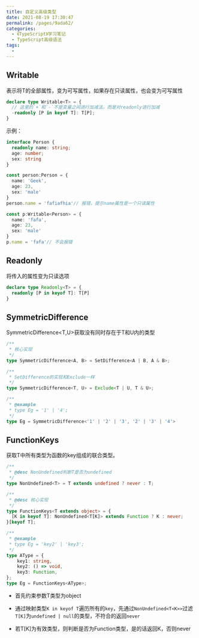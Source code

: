 ```yaml
---
title: 自定义高级类型
date: 2021-08-19 17:30:47
permalink: /pages/9ada62/
categories:
  - 《TypeScript》学习笔记
  - TypeScript高级语法
tags:
  - 
---
```


## Writable

表示将T的全部属性，变为可写属性，如果存在只读属性，也会变为可写属性
```ts
declare type Writable<T> = {
  // 这里的`+`和`-`不是变量之间进行加减法，而是对readonly进行加减
  -readonly [P in keyof T]: T[P];
} 
```

示例：

```ts
interface Person {
  readonly name: string;
  age: number;
  sex: string
}

const person:Person = {
  name: 'Geek',
  age: 23,
  sex: 'male'
}
person.name = 'fafiafhia'// 报错，提示name属性是一个只读属性

const p:Writable<Person> = {
  name: 'fafa',
  age: 23,
  sex: 'male'
}
p.name = 'fafa'// 不会报错
```

## Readonly

将传入的属性变为只读选项

```ts
declare type Readonly<T> = {
  readonly [P in keyof T]: T[P]
}
```

## SymmetricDifference

SymmetricDifference<T,U>获取没有同时存在于T和U内的类型

```ts
/**
 * 核心实现
 */
type SymmetricDifference<A, B> = SetDifference<A | B, A & B>;

/**
 * SetDifference的实现和Exclude一样
 */
type SymmetricDifference<T, U> = Exclude<T | U, T & U>;

/**
 * @example
 * type Eg = '1' | '4';
 */
type Eg = SymmetricDifference<'1' | '2' | '3', '2' | '3' | '4'>

```

## FunctionKeys

获取T中所有类型为函数的key组成的联合类型。

```ts
/**
 * @desc NonUndefined判断T是否为undefined
 */
type NonUndefined<T> = T extends undefined ? never : T;

/**
 * @desc 核心实现
 */
type FunctionKeys<T extends object> = {
  [K in keyof T]: NonUndefined<T[K]> extends Function ? K : never;
}[keyof T];

/**
 * @example
 * type Eg = 'key2' | 'key3';
 */
type AType = {
    key1: string,
    key2: () => void,
    key3: Function,
};
type Eg = FunctionKeys<AType>;

```

* 首先约束参数T类型为object

* 通过映射类型`K in keyof T`遍历所有的`key`，先通过`NonUndefined<T<K>>`过滤`T[K]`为`undefined | null`的类型，不符合的返回`never`

* 若T[K]为有效类型，则判断是否为Function类型，是的话返回K，否则never

